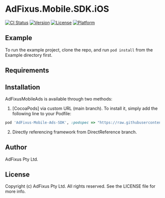 # AdFixus.Mobile.SDK.iOS

[![CI Status](https://img.shields.io/travis/wayneschwebel/AdFixusMobileFramework.svg?style=flat)](https://travis-ci.org/wayneschwebel/AdFixusMobileFramework)
[![Version](https://img.shields.io/cocoapods/v/AdFixusMobileFramework.svg?style=flat)](https://cocoapods.org/pods/AdFixusMobileFramework)
[![License](https://img.shields.io/cocoapods/l/AdFixusMobileFramework.svg?style=flat)](https://cocoapods.org/pods/AdFixusMobileFramework)
[![Platform](https://img.shields.io/cocoapods/p/AdFixusMobileFramework.svg?style=flat)](https://cocoapods.org/pods/AdFixusMobileFramework)

## Example

To run the example project, clone the repo, and run `pod install` from the Example directory first.

## Requirements

## Installation

AdFixusMobileAds is available through two methods:

1. [CocoaPods] via custom URL (main branch). To install it, simply add the following line to your Podfile:

```ruby
pod 'AdFixus-Mobile-Ads-SDK', :podspec => "https://raw.githubusercontent.com/AdFixus/AdFixus.Mobile.SDK.iOS/main/Release/1.0.0/AdFixusMobileAds-1.0.0.podspec"
```

2. Directly referencing framework from DirectReference branch.

## Author

AdFixus Pty Ltd.

## License

Copyright (c) AdFixus Pty Ltd. All rights reserved.
See the LICENSE file for more info.
